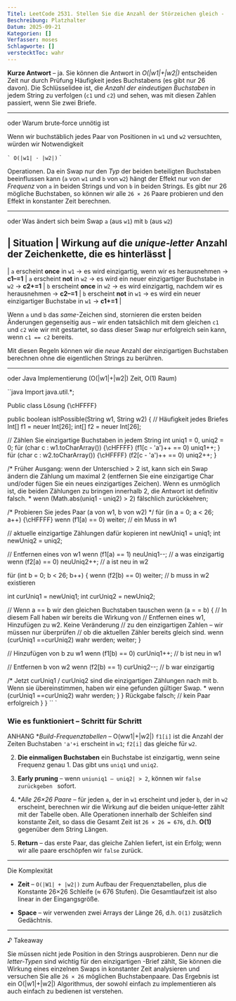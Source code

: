 ```yaml
---
Titel: LeetCode 2531. Stellen Sie die Anzahl der Störzeichen gleich -
Beschreibung: Platzhalter
Datum: 2025-09-21
Kategorien: []
Verfasser: moses
Schlagworte: []
verstecktToc: wahr
---
```

**Kurze Antwort** – ja.
Sie können die Antwort in *O(|w1|+|w2|)* entscheiden Zeit nur durch Prüfung
Häufigkeit jedes Buchstabens (es gibt nur 26 davon).
Die Schlüsselidee ist, die *Anzahl der eindeutigen Buchstaben* in jedem String zu verfolgen
(`c1` und `c2`) und sehen, was mit diesen Zahlen passiert, wenn Sie zwei
Briefe.

---

oder Warum brute‐force unnötig ist

Wenn wir buchstäblich jedes Paar von Positionen in `w1` und `w2` versuchten, würden wir
Notwendigkeit

`` `
O(|w1| · |w2|)
`` `

Operationen.
Da ein Swap nur den *Typ* der beiden beteiligten Buchstaben beeinflussen kann
(`a` von `w1` und `b` von `w2`) hängt der Effekt nur von der
*Frequenz* von `a` in beiden Strings und von `b` in beiden Strings.
Es gibt nur 26 mögliche Buchstaben, so können wir alle `26 × 26` Paare probieren
und den Effekt in konstanter Zeit berechnen.

---

oder Was ändert sich beim Swap `a` (aus `w1`) mit `b` (aus `w2`)

| Situation | Wirkung auf die *unique‐letter* Anzahl der Zeichenkette, die es hinterlässt |
------------------------------------------------------------------------------------------
| `a` erscheint **once** in `w1` → es wird einzigartig, wenn wir es herausnehmen → **c1–=1**
| `a` erscheint **not** in `w2` → es wird ein neuer einzigartiger Buchstabe in `w2` → **c2+=1**
| `b` erscheint **once** in `w2` → es wird einzigartig, nachdem wir es herausnehmen → **c2–=1**
| `b` erscheint **not** in `w1` → es wird ein neuer einzigartiger Buchstabe in `w1` → **c1+=1** |

Wenn `a` und `b` das *same*-Zeichen sind, stornieren die ersten beiden Änderungen
gegenseitig aus – wir enden tatsächlich mit dem gleichen `c1` und `c2` wie wir
mit gestartet, so dass dieser Swap nur erfolgreich sein kann, wenn `c1 == c2` bereits.

Mit diesen Regeln können wir die *neue* Anzahl der einzigartigen Buchstaben berechnen
ohne die eigentlichen Strings zu berühren.

---

oder Java Implementierung (O(|w1|+|w2|) Zeit, O(1) Raum)

``java
Import java.util.*;

Public class Lösung {\cHFFFF}

public boolean isItPossible(String w1, String w2) {
// Häufigkeit jedes Briefes
Int[] f1 = neuer Int[26];
int[] f2 = neuer Int[26];

// Zählen Sie einzigartige Buchstaben in jedem String
int uniq1 = 0, uniq2 = 0;
für (char c : w1.toCharArray()) {\cHFFFF}
(f1[c - 'a')++ == 0) uniq1++;
}
für (char c : w2.toCharArray()) {\cHFFFF}
(f2[c - 'a')++ == 0) uniq2++;
}

/* Früher Ausgang: wenn der Unterschied > 2 ist, kann sich ein Swap ändern
die Zählung um maximal 2 (entfernen Sie eine einzigartige Char und/oder fügen Sie ein
neues einzigartiges Zeichen). Wenn es unmöglich ist, die beiden Zählungen zu bringen
innerhalb 2, die Antwort ist definitiv falsch. *
wenn (Math.abs(uniq1 - uniq2) > 2) fälschlich zurückkehren;

/* Probieren Sie jedes Paar (a von w1, b von w2) */
für (in a = 0; a < 26; a++) {\cHFFFF}
wenn (f1[a) == 0) weiter; // ein Muss in w1

// aktuelle einzigartige Zählungen dafür kopieren
int newUniq1 = uniq1;
int newUniq2 = uniq2;

// Entfernen eines von w1
wenn (f1[a) == 1) neuUniq1--; // a was einzigartig
wenn (f2[a) == 0) neuUniq2++; // a ist neu in w2

für (int b = 0; b < 26; b++) {
wenn (f2[b) == 0) weiter; // b muss in w2 existieren

int curUniq1 = newUniq1;
int curUniq2 = newUniq2;

// Wenn a == b wir den gleichen Buchstaben tauschen
wenn (a = = b) {
// In diesem Fall haben wir bereits die Wirkung von
// Entfernen eines w1, Hinzufügen zu w2. Keine Veränderung
// zu den einzigartigen Zahlen – wir müssen nur überprüfen
// ob die aktuellen Zähler bereits gleich sind.
wenn (curUniq1 ==curUniq2) wahr werden;
weiter;
}

// Hinzufügen von b zu w1
wenn (f1[b) == 0) curUniq1++; // b ist neu in w1

// Entfernen b von w2
wenn (f2[b) == 1) curUniq2--; // b war einzigartig

/* Jetzt curUniq1 / curUniq2 sind die einzigartigen Zählungen nach
mit b. Wenn sie übereinstimmen, haben wir eine gefunden
gültiger Swap. *
wenn (curUniq1 ==curUniq2) wahr werden;
}
}
Rückgabe falsch; // kein Paar erfolgreich
}
}
`` `

### Wie es funktioniert – Schritt für Schritt

ANHANG **Build-Frequenztabellen* – O(ww1|+|w2|)
`f1[i]` ist die Anzahl der Zeiten Buchstaben `'a'+i` erscheint in `w1`;
`f2[i]` das gleiche für `w2`.

2. **Die einmaligen Buchstaben** ein Buchstabe ist einzigartig, wenn seine Frequenz
genau 1.
Das gibt uns `uniq1` und `uniq2`.

3. **Early pruning** – wenn `uniuniq1 – uniq2| > 2`, können wir `false zurückgeben `
sofort.

4. **Alle 26×26 Paare* – für jeden `a`, der in `w1` erscheint
und jeder `b`, der in `w2` erscheint, berechnen wir die Wirkung auf die beiden
unique‐letter zählt mit der Tabelle oben.
Alle Operationen innerhalb der Schleifen sind konstante Zeit, so dass die Gesamt
Zeit ist `26 × 26 = 676`, d.h. **O(1)** gegenüber dem String
Längen.

5. **Return** – das erste Paar, das gleiche Zahlen liefert, ist ein Erfolg;
wenn wir alle paare erschöpfen wir `false` zurück.

---

Die Komplexität

- **Zeit** – `O(|W1| + |w2|)` zum Aufbau der Frequenztabellen, plus
die Konstante 26×26 Schleife (≈ 676 Stufen).
Die Gesamtlaufzeit ist also linear in der Eingangsgröße.

- **Space** – wir verwenden zwei Arrays der Länge 26, d.h. `O(1)` zusätzlich
Gedächtnis.

---

♪ Takeaway

Sie müssen nicht jede Position in den Strings ausprobieren.
Denn nur die *letter-Typen* sind wichtig für den einzigartigen -Brief zählt,
Sie können die Wirkung eines einzelnen Swaps in konstanter Zeit analysieren und
versuchen Sie alle `26 × 26` möglichen Buchstabenpaare. Das Ergebnis ist ein
O(|w1|+|w2|) Algorithmus, der sowohl einfach zu implementieren als auch einfach zu bedienen ist
verstehen.